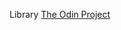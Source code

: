 Library
[The Odin Project](https://www.theodinproject.com/paths/full-stack-javascript/courses/javascript/lessons/library)